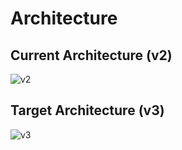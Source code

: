 # Architecture

## Current Architecture (v2)

![v2](/images/reference_architecture_v2.png)

## Target Architecture (v3)

![v3](/images/reference_architecture_v3.png)
